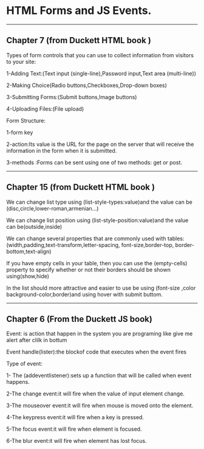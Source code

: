 #  HTML Forms and JS Events.
----------------------
## Chapter 7 (from Duckett HTML book )

Types of form controls that you can use to collect information from visitors to your site:

1-Adding Text:(Text input (single-line),Password input,Text area (multi-line))

2-Making Choice(Radio buttons,Checkboxes,Drop-down boxes)

3-Submitting Forms:(Submit buttons,Image buttons)

4-Uploading Files:(File upload)

Form Structure:

1-form key

2-action:Its value is the URL for the page on the server that will receive the information in the form when it is submitted.

3-methods :Forms can be sent using one of two methods: get or post.

------------------------------
## Chapter 15 (from Duckett HTML book )

We can change list type using (list-style-types:value)and the value can be (disc,circle,lower-roman,armenian...)

We can change list position using (list-style-position:value)and the value can be(outside,inside)

We can change several properties that are commonly used with tables:(width,padding,text-transform,letter-spacing, font-size,border-top, border-bottom,text-align)

If you have empty cells in your table, then you can use the (empty-cells) property to specify whether or not their borders should be shown using(show,hide)

In the list should more attractive and easier to use be using (font-size ,color background-color,border)and using hover with submit buttom.

-------------------------------------
## Chapter 6 (From the Duckett JS book)

Event: is action that happen in the system you are programing like give me alert after clilk in bottum

Event handle(lister):the blockof code that executes when the event fires

Type of event:

1- The (addeventlistener):sets up a function that will be called when event happens.

2-The change event:it will fire when the value of input element change.

3-The mouseover event:it will fire when mouse is moved onto the element.

4-The keypress event:it will fire when a key is pressed.

5-The focus event:it will fire when element is focused.

6-The blur event:it will fire when element has lost focus.


